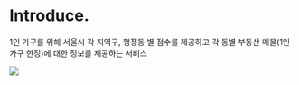 # Introduce.
1인 가구를 위해 서울시 각 지역구, 행정동 별 점수를 제공하고 각 동별 부동산 매물(1인 가구 한정)에 대한 정보를 제공하는 서비스

<img width="{80%}" src="https://github.com/SMU-HOLA/Introduce./files/10029575/png2pdf.pdf"/>
